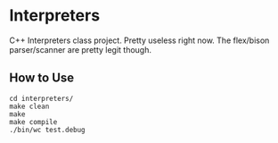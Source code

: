 # Interpreters
C++ Interpreters class project. Pretty useless right now. The flex/bison parser/scanner are pretty legit though.

## How to Use
```
cd interpreters/
make clean
make
make compile
./bin/wc test.debug
```
